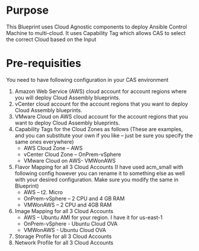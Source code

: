 # Purpose 

This Blueprint uses Cloud Agnostic components to deploy Ansible Control Machine to multi-cloud. It uses Capability Tag which allows CAS to select the correct Cloud based on the Input 

# Pre-requisities 

You need to have following configuration in your CAS environment

1.	Amazon Web Service (AWS) cloud account for account regions where you will deploy Cloud Assembly blueprints.  
2.	vCenter cloud account for the account regions that you want to deploy Cloud Assembly blueprints. 
3.	VMware Cloud on AWS cloud account for the account regions that you want to deploy Cloud Assembly blueprints. 
4.	Capability Tags for the Cloud Zones as follows (These are examples, and you can substitute your own if you like – just be sure you specify the same ones everywhere)
	-	AWS Cloud Zone – AWS
	-	vCenter Cloud Zone – OnPrem-vSphere 
	-	VMware Cloud on AWS- VMWonAWS 
5.	Flavor Mapping for all 3 Cloud Accounts (I have used acm_small with following config however you can rename it to something else as well with your desired configuration. Make sure you modify the same in Blueprint)
	-	AWS – t2. Micro
	-	OnPrem-vSphere – 2 CPU and 4 GB RAM
	-	VMWonAWS – 2 CPU and 4GB RAM 
6.	Image Mapping for all 3 Cloud Accounts
	-	AWS – Ubuntu AMI for your region. I have it for us-east-1
	-	OnPrem-vSphere - Ubuntu Cloud OVA
	-	VMWonAWS - Ubuntu Cloud OVA
7.	Storage Profile for all 3 Cloud Accounts
8.	Network Profile for all 3 Cloud Accounts 
